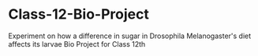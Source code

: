 # Class-12-Bio-Project
Experiment on how a difference in sugar in Drosophila Melanogaster's diet affects its larvae
Bio Project for Class 12th
